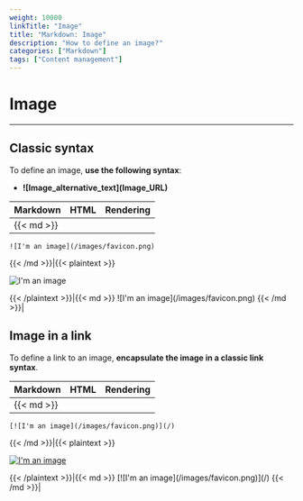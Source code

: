 ```yaml
---
weight: 10000
linkTitle: "Image"
title: "Markdown: Image"
description: "How to define an image?"
categories: ["Markdown"]
tags: ["Content management"]
---
```


# Image
---

## Classic syntax

To define an image, **use the following syntax**:

* **\!\[Image_alternative_text\]\(Image_URL\)**

| Markdown | HTML | Rendering |
| -------- | ---- | --------- |
|{{< md >}}
```
![I'm an image](/images/favicon.png)
```
{{< /md >}}|{{< plaintext >}}
<p>
  <img src="/images/favicon.png" alt="I'm an image">
</p>
{{< /plaintext >}}|{{< md >}}
![I'm an image](/images/favicon.png)
{{< /md >}}|

## Image in a link

To define a link to an image, **encapsulate the image in a classic link syntax**.

| Markdown | HTML | Rendering |
| -------- | ---- | --------- |
|{{< md >}}
```
[![I'm an image](/images/favicon.png)](/)
```
{{< /md >}}|{{< plaintext >}}
<p>
  <a href="/">
    <img src="/images/favicon.png" alt="I'm an image">
  </a>
</p>
{{< /plaintext >}}|{{< md >}}
[![I'm an image](/images/favicon.png)](/)
{{< /md >}}|
